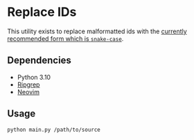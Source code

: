 # Replace IDs

This utility exists to replace malformatted ids with the [currently recommended form which is `snake-case`](https://stackoverflow.com/a/34837551/9076590).

## Dependencies

- Python 3.10
- [Ripgrep](https://github.com/BurntSushi/ripgrep)
- [Neovim](https://neovim.io/)

## Usage

```bash
python main.py /path/to/source
```
